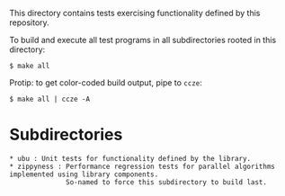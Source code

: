 This directory contains tests exercising functionality defined by this repository.

To build and execute all test programs in all subdirectories rooted in this directory:

    $ make all

Protip: to get color-coded build output, pipe to `ccze`:

    $ make all | ccze -A

# Subdirectories

    * ubu : Unit tests for functionality defined by the library.
    * zippyness : Performance regression tests for parallel algorithms implemented using library components.
                  So-named to force this subdirectory to build last.

